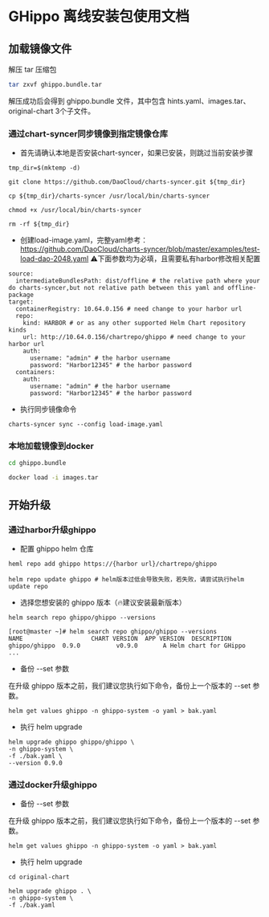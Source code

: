 # GHippo 离线安装包使用文档

## 加载镜像文件
解压 tar 压缩包
```sh
tar zxvf ghippo.bundle.tar
```

解压成功后会得到 ghippo.bundle 文件，其中包含 hints.yaml、images.tar、original-chart 3个子文件。

### 通过chart-syncer同步镜像到指定镜像仓库

- 首先请确认本地是否安装chart-syncer，如果已安装，则跳过当前安装步骤

```shell
tmp_dir=$(mktemp -d)

git clone https://github.com/DaoCloud/charts-syncer.git ${tmp_dir}

cp ${tmp_dir}/charts-syncer /usr/local/bin/charts-syncer

chmod +x /usr/local/bin/charts-syncer

rm -rf ${tmp_dir}
```

- 创建load-image.yaml，完整yaml参考：
https://github.com/DaoCloud/charts-syncer/blob/master/examples/test-load-dao-2048.yaml
⚠️下面参数均为必填，且需要私有harbor修改相关配置
```
source:
  intermediateBundlesPath: dist/offline # the relative path where your do charts-syncer,but not relative path between this yaml and offline-package
target:
  containerRegistry: 10.64.0.156 # need change to your harbor url
  repo:
    kind: HARBOR # or as any other supported Helm Chart repository kinds
    url: http://10.64.0.156/chartrepo/ghippo # need change to your harbor url
    auth:
      username: "admin" # the harbor username
      password: "Harbor12345" # the harbor password
  containers:
    auth:
      username: "admin" # the harbor username
      password: "Harbor12345" # the harbor password
```


- 执行同步镜像命令
```shell
charts-syncer sync --config load-image.yaml
```

### 本地加载镜像到docker

```sh
cd ghippo.bundle

docker load -i images.tar
```

## 开始升级

### 通过harbor升级ghippo

- 配置 ghippo helm 仓库

```shell
heml repo add ghippo https://{harbor url}/chartrepo/ghippo

helm repo update ghippo # helm版本过低会导致失败，若失败，请尝试执行helm update repo
```

- 选择您想安装的 ghippo 版本（🔥建议安装最新版本）

```shell
helm search repo ghippo/ghippo --versions
```

```
[root@master ~]# helm search repo ghippo/ghippo --versions
NAME                   CHART VERSION  APP VERSION  DESCRIPTION
ghippo/ghippo  0.9.0          v0.9.0       A Helm chart for GHippo
...
```

- 备份 --set 参数

在升级 ghippo 版本之前，我们建议您执行如下命令，备份上一个版本的 --set 参数。

```shell
helm get values ghippo -n ghippo-system -o yaml > bak.yaml
```

- 执行 helm upgrade

```
helm upgrade ghippo ghippo/ghippo \
-n ghippo-system \
-f ./bak.yaml \
--version 0.9.0
```

### 通过docker升级ghippo
- 备份 --set 参数

在升级 ghippo 版本之前，我们建议您执行如下命令，备份上一个版本的 --set 参数。

```shell
helm get values ghippo -n ghippo-system -o yaml > bak.yaml
```

- 执行 helm upgrade

```shell
cd original-chart

helm upgrade ghippo . \
-n ghippo-system \
-f ./bak.yaml
```
